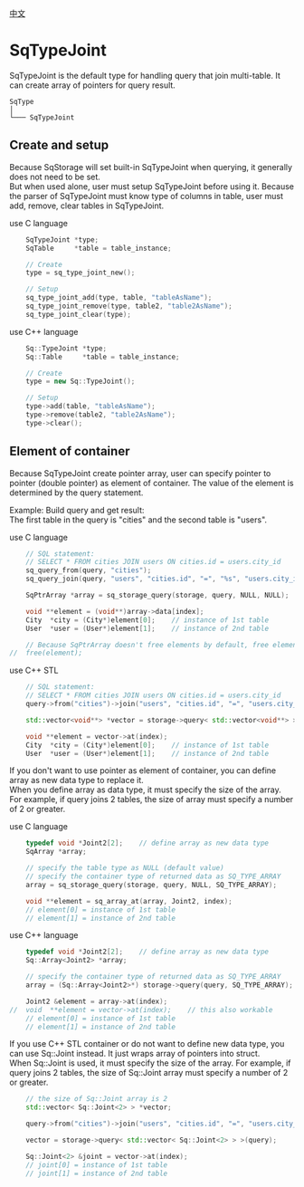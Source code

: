 [中文](SqTypeJoint.cn.md)

# SqTypeJoint

SqTypeJoint is the default type for handling query that join multi-table. It can create array of pointers for query result.

	SqType
	│
	└─── SqTypeJoint

## Create and setup

Because SqStorage will set built-in SqTypeJoint when querying, it generally does not need to be set.  
But when used alone, user must setup SqTypeJoint before using it.
Because the parser of SqTypeJoint must know type of columns in table, user must add, remove, clear tables in SqTypeJoint.  
  
use C language

```c
	SqTypeJoint *type;
	SqTable     *table = table_instance;

	// Create
	type = sq_type_joint_new();

	// Setup
	sq_type_joint_add(type, table, "tableAsName");
	sq_type_joint_remove(type, table2, "table2AsName");
	sq_type_joint_clear(type);
```

use C++ language

```c++
	Sq::TypeJoint *type;
	Sq::Table     *table = table_instance;

	// Create
	type = new Sq::TypeJoint();

	// Setup
	type->add(table, "tableAsName");
	type->remove(table2, "table2AsName");
	type->clear();
```

## Element of container

Because SqTypeJoint create pointer array, user can specify pointer to pointer (double pointer) as element of container.
The value of the element is determined by the query statement.  
  
Example: Build query and get result:  
The first table in the query is "cities" and the second table is "users".  
  
use C language

```c
	// SQL statement:
	// SELECT * FROM cities JOIN users ON cities.id = users.city_id
	sq_query_from(query, "cities");
	sq_query_join(query, "users", "cities.id", "=", "%s", "users.city_id");

	SqPtrArray *array = sq_storage_query(storage, query, NULL, NULL);

	void **element = (void**)array->data[index];
	City  *city = (City*)element[0];    // instance of 1st table
	User  *user = (User*)element[1];    // instance of 2nd table

	// Because SqPtrArray doesn't free elements by default, free elements before freeing array.
//	free(element);
```

use C++ STL

```c++
	// SQL statement:
	// SELECT * FROM cities JOIN users ON cities.id = users.city_id
	query->from("cities")->join("users", "cities.id", "=", "users.city_id");

	std::vector<void**> *vector = storage->query< std::vector<void**> >(query);

	void **element = vector->at(index);
	City  *city = (City*)element[0];    // instance of 1st table
	User  *user = (User*)element[1];    // instance of 2nd table
```

If you don't want to use pointer as element of container, you can define array as new data type to replace it.  
When you define array as data type, it must specify the size of the array.
For example, if query joins 2 tables, the size of array must specify a number of 2 or greater.  
  
use C language

```c
	typedef void *Joint2[2];    // define array as new data type
	SqArray *array;

	// specify the table type as NULL (default value)
	// specify the container type of returned data as SQ_TYPE_ARRAY
	array = sq_storage_query(storage, query, NULL, SQ_TYPE_ARRAY);

	void **element = sq_array_at(array, Joint2, index);
	// element[0] = instance of 1st table
	// element[1] = instance of 2nd table
```

use C++ language

```c++
	typedef void *Joint2[2];    // define array as new data type
	Sq::Array<Joint2> *array;

	// specify the container type of returned data as SQ_TYPE_ARRAY
	array = (Sq::Array<Joint2>*) storage->query(query, SQ_TYPE_ARRAY);

	Joint2 &element = array->at(index);
//	void  **element = vector->at(index);    // this also workable
	// element[0] = instance of 1st table
	// element[1] = instance of 2nd table
```

If you use C++ STL container or do not want to define new data type, you can use Sq::Joint instead. It just wraps array of pointers into struct.  
When Sq::Joint is used, it must specify the size of the array.
For example, if query joins 2 tables, the size of Sq::Joint array must specify a number of 2 or greater.

```c++
	// the size of Sq::Joint array is 2
	std::vector< Sq::Joint<2> > *vector;

	query->from("cities")->join("users", "cities.id", "=", "users.city_id");

	vector = storage->query< std::vector< Sq::Joint<2> > >(query);

	Sq::Joint<2> &joint = vector->at(index);
	// joint[0] = instance of 1st table
	// joint[1] = instance of 2nd table
```

